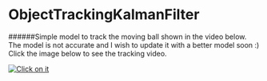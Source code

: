 # ObjectTrackingKalmanFilter

######Simple model to track the moving ball shown in the video below. The model is not accurate and I wish to update it with a better model soon :) Click the image below to see the tracking video. 

[![Click on it](http://img.youtube.com/vi/G-dmX95OodA/0.jpg)](https://www.youtube.com/watch?v=G-dmX95OodA "Ball tracking ") 

